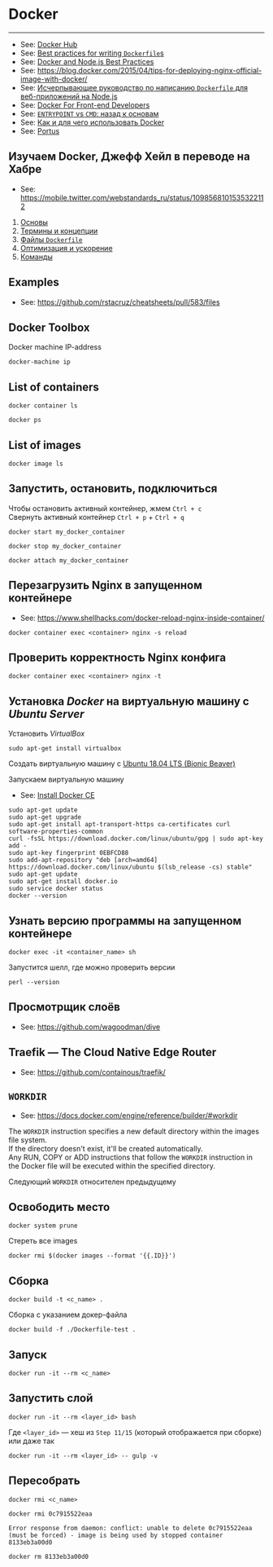 # Docker

----

- See: [Docker Hub](https://hub.docker.com/)
- See: [Best practices for writing `Dockerfile`s](https://docs.docker.com/develop/develop-images/dockerfile_best-practices/)
- See: [Docker and Node.js Best Practices](https://github.com/nodejs/docker-node/blob/master/docs/BestPractices.md)
- See: https://blog.docker.com/2015/04/tips-for-deploying-nginx-official-image-with-docker/
- See: [Исчерпывающее руководство по написанию `Dockerfile` для веб-приложений на Node.js](https://medium.com/devschacht/praveen-durairaj-an-exhaustive-guide-to-writing-dockerfiles-for-node-js-web-apps-7b033bcc0b4f)
- See: [Docker For Front-end Developers](https://dev.to/akanksha_9560/docker-for-frontend-developers-1dk5)
- See: [`ENTRYPOINT` vs `CMD`: назад к основам](https://habr.com/ru/company/southbridge/blog/329138/)
- See: [Как и для чего использовать Docker](https://guides.hexlet.io/docker/)
- See: [Portus](https://github.com/SUSE/Portus)



## Изучаем Docker, Джефф Хейл в переводе на Хабре

- See: https://mobile.twitter.com/webstandards_ru/status/1098568101535322112


1. [Основы](https://habr.com/p/438796/)
1. [Термины и концепции](https://habr.com/p/439978/)
1. [Файлы `Dockerfile`](https://habr.com/p/439980/)
1. [Оптимизация и ускорение](https://habr.com/p/440658/)
1. [Команды](https://habr.com/p/440660/)



## Examples

- See: https://github.com/rstacruz/cheatsheets/pull/583/files


## Docker Toolbox

Docker machine IP-address

```shell
docker-machine ip
```

## List of containers

```shell
docker container ls
```

```shell
docker ps
```


## List of images

```shell
docker image ls
```



## Запустить, остановить, подключиться

Чтобы остановить активный контейнер, жмем `Ctrl + c`  
Свернуть активный контейнер `Ctrl + p` + `Ctrl + q`  

```shell
docker start my_docker_container
```


```shell
docker stop my_docker_container
```


```shell
docker attach my_docker_container
```



## Перезагрузить Nginx в запущенном контейнере

- See: https://www.shellhacks.com/docker-reload-nginx-inside-container/

```shell
docker container exec <container> nginx -s reload
```



## Проверить корректность Nginx конфига

```shell
docker container exec <container> nginx -t
```



## Установка *Docker* на виртуальную машину с *Ubuntu Server*

Установить *VirtualBox*

```shell
sudo apt-get install virtualbox
```

Создать виртуальную машину с [Ubuntu 18.04 LTS (Bionic Beaver)](https://www.ubuntu.com/download/server)

Запускаем виртуальную машину

- See: [Install Docker CE](https://docs.docker.com/install/linux/docker-ce/ubuntu/#install-docker-ce)

```shell
sudo apt-get update
sudo apt-get upgrade
sudo apt-get install apt-transport-https ca-certificates curl software-properties-common
curl -fsSL https://download.docker.com/linux/ubuntu/gpg | sudo apt-key add -
sudo apt-key fingerprint 0EBFCD88
sudo add-apt-repository "deb [arch=amd64] https://download.docker.com/linux/ubuntu $(lsb_release -cs) stable"
sudo apt-get update
sudo apt-get install docker.io
sudo service docker status
docker --version
```



## Узнать версию программы на запущенном контейнере

```shell
docker exec -it <container_name> sh
```

Запустится шелл, где можно проверить версии
```shell
perl --version
```



## Просмотрщик слоёв

- See: https://github.com/wagoodman/dive



## Traefik — The Cloud Native Edge Router

- See: https://github.com/containous/traefik/



## `WORKDIR`

- See: https://docs.docker.com/engine/reference/builder/#workdir

The `WORKDIR` instruction specifies a new default directory within the images file system.  
If the directory doesn't exist, it'll be created automatically.  
Any RUN, COPY or ADD instructions that follow the `WORKDIR` instruction in
the Docker file will be executed within the specified directory.

Следующий `WORKDIR` относителен предыдущему


## Освободить место

```shell
docker system prune
```

Стереть все images

```shell
docker rmi $(docker images --format '{{.ID}}')
```



## Сборка

```shell
docker build -t <c_name> .
```

Сборка с указанием докер-файла
```shell
docker build -f ./Dockerfile-test .
```

## Запуск

```shell
docker run -it --rm <c_name>
```

## Запустить слой

```shell
docker run -it --rm <layer_id> bash
```

Где `<layer_id>` — хеш из `Step 11/15` (который отображается при сборке)  
или даже так

```shell
docker run -it --rm <layer_id> -- gulp -v
```


## Пересобрать

```shell
docker rmi <c_name>
```
```shell
docker rmi 0c7915522eaa
```
```
Error response from daemon: conflict: unable to delete 0c7915522eaa (must be forced) - image is being used by stopped container 8133eb3a00d0
```
```shell
docker rm 8133eb3a00d0
```

